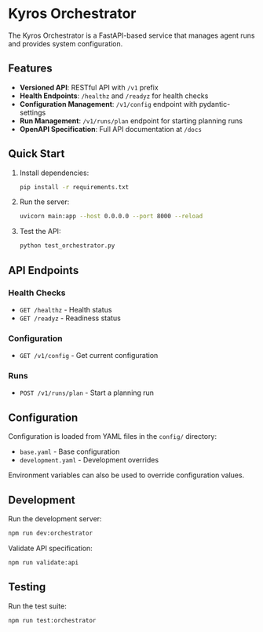 # Kyros Orchestrator

The Kyros Orchestrator is a FastAPI-based service that manages agent runs and provides system configuration.

## Features

- **Versioned API**: RESTful API with `/v1` prefix
- **Health Endpoints**: `/healthz` and `/readyz` for health checks
- **Configuration Management**: `/v1/config` endpoint with pydantic-settings
- **Run Management**: `/v1/runs/plan` endpoint for starting planning runs
- **OpenAPI Specification**: Full API documentation at `/docs`

## Quick Start

1. Install dependencies:
   ```bash
   pip install -r requirements.txt
   ```

2. Run the server:
   ```bash
   uvicorn main:app --host 0.0.0.0 --port 8000 --reload
   ```

3. Test the API:
   ```bash
   python test_orchestrator.py
   ```

## API Endpoints

### Health Checks
- `GET /healthz` - Health status
- `GET /readyz` - Readiness status

### Configuration
- `GET /v1/config` - Get current configuration

### Runs
- `POST /v1/runs/plan` - Start a planning run

## Configuration

Configuration is loaded from YAML files in the `config/` directory:
- `base.yaml` - Base configuration
- `development.yaml` - Development overrides

Environment variables can also be used to override configuration values.

## Development

Run the development server:
```bash
npm run dev:orchestrator
```

Validate API specification:
```bash
npm run validate:api
```

## Testing

Run the test suite:
```bash
npm run test:orchestrator
```
